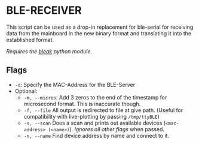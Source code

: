 # BLE-RECEIVER
This script can be used as a drop-in replacement for ble-serial for receiving data from the mainboard in the new binary format and translating it into the established format.

*Requires the [bleak](https://github.com/hbldh/bleak) python module.*

## Flags
- `-d`: Specify the MAC-Address for the BLE-Server
- Optional: 
  - `-m, --micros`: Add 3 zeros to the end of the timestamp for microsecond format. This is inaccurate though.
  - `-f, --file` All output is redirected to file at give path. (Useful for compatibility with live-plotting by passing `/tmp/ttyBLE`)
  - `-s, --scan` Does a scan and prints out available devices (`<mac-address> (<name>)`). *Ignores all other flags* when passed.
  - `-n, --name` Find device address by name and connect to it.

